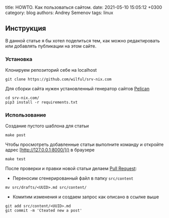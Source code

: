 title: HOWTO. Как пользоваться сайтом.
date: 2021-05-10 15:05:12 +0300
category: blog
authors: Andrey Semenov
tags: linux

## Инструкция

В данной статье я бы хотел поделиться тем, как можно редактировать или добавлять публикации на этом сайте.

### Установка

Клонируем репозиторий себе на localhost

    git clone https://github.com/wilful/srv-nix.com

Для сборки сайта нужен установленный генератор сайтов [Pelican](https://blog.getpelican.com)

    cd srv-nix.com/
    pip3 install -r requirements.txt

### Использование
Создание пустого шаблона для статьи

    make post

Чтобы просмотреть добавленные статьи выполните команду и откройте адрес [http://127.0.0.1:8000/]() в браузере

    make test

После проверки и правки новой статьи делаем [Pull Request](https://docs.github.com/en/github/collaborating-with-pull-requests/proposing-changes-to-your-work-with-pull-requests/creating-a-pull-request#creating-the-pull-request):

- Переносим сгенерированный файл в папку `src/content`
```shell
mv src/drafts/<UUID>.md src/content/
```
- Комитим изменения и создаем запрос как описано в ссылке выше
```shell
git add src/content/<UUID>.md
git commit -m 'Cteated new a post'
```
